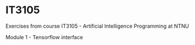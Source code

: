 # IT3105
Exercises from course IT3105 - Artificial Intelligence Programming at NTNU

Module 1 - Tensorflow interface
